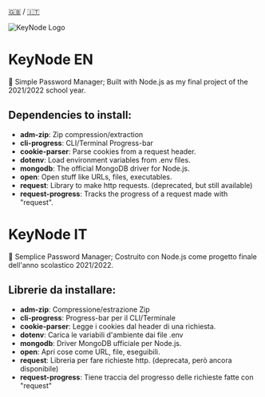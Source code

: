 [🇬🇧](#keynode-EN) / [🇮🇹](#keynode-IT)

![KeyNode Logo](https://github.com/alex65ferrari/KeyNode/blob/main/res/Logo@4x.png)

# KeyNode EN
🔐 Simple Password Manager; Built with Node.js as my final project of the 2021/2022 
school year.

 ## Dependencies to install:
 - **adm-zip**: Zip compression/extraction
 - **cli-progress**: CLI/Terminal Progress-bar
 - **cookie-parser**: Parse cookies from a request header.
 - **dotenv**: Load environment variables from .env files.
- **mongodb**: The official MongoDB driver for Node.js.
- **open**: Open stuff like URLs, files, executables.
- **request**: Library to make http requests. (deprecated, but still available)
- **request-progress**: Tracks the progress of a request made with "request".


# KeyNode IT
🔐 Semplice Password Manager; Costruito con Node.js come progetto finale dell'anno scolastico 2021/2022.

 ## Librerie da installare:
 - **adm-zip**: Compressione/estrazione Zip
 - **cli-progress**: Progress-bar per il CLI/Terminale
 - **cookie-parser**: Legge i cookies dal header di una richiesta.
 - **dotenv**: Carica le variabili d'ambiente dai file .env
- **mongodb**: Driver MongoDB ufficiale per Node.js.
- **open**: Apri cose come URL, file, eseguibili.
- **request**: Libreria per fare richieste http. (deprecata, però ancora disponibile)
- **request-progress**: Tiene traccia del progresso delle richieste fatte con "request"